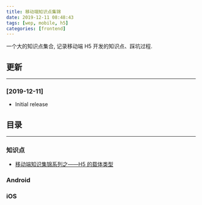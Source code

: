 ```yaml
---
title: 移动端知识点集锦
date: 2019-12-11 08:48:43
tags: [wep, mobile, h5]
categories: [frontend]
---
```


一个大的知识点集合, 记录移动端 H5 开发的知识点、踩坑过程.


<!-- more -->


## 更新

------

### [2019-12-11]

- Initial release

## 目录

------

### 知识点

- [移动端知识集锦系列之——H5 的载体类型]()

### Android

### iOS